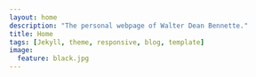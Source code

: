 ```yaml
---
layout: home
description: "The personal webpage of Walter Dean Bennette."
title: Home
tags: [Jekyll, theme, responsive, blog, template]
image:
  feature: black.jpg
---
```







